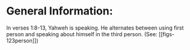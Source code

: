 # General Information:

In verses 1:8-13, Yahweh is speaking. He alternates between using first person and speaking about himself in the third person. (See: [[figs-123person]])